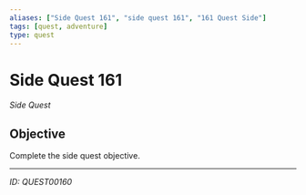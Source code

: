 ```yaml
---
aliases: ["Side Quest 161", "side quest 161", "161 Quest Side"]
tags: [quest, adventure]
type: quest
---
```


# Side Quest 161

*Side Quest*

## Objective
Complete the side quest objective.

---
*ID: QUEST00160*